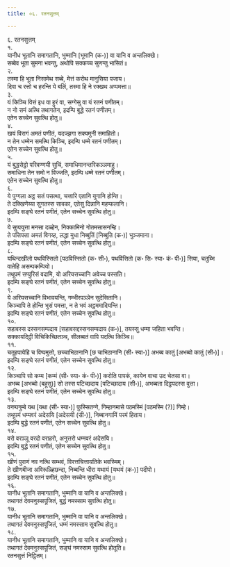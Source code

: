 ```yaml
---
title: ०६. रतनसुत्तम्

---
```

६. रतनसुत्तम्  
१.  
यानीध भूतानि समागतानि, भुम्मानि [भूमानि (क॰)] वा यानि व अन्तलिक्खे।  
सब्बेव भूता सुमना भवन्तु, अथोपि सक्कच्च सुणन्तु भासितं॥  
२.  
तस्मा हि भूता निसामेथ सब्बे, मेत्तं करोथ मानुसिया पजाय।  
दिवा च रत्तो च हरन्ति ये बलिं, तस्मा हि ने रक्खथ अप्पमत्ता॥  
३.  
यं किञ्चि वित्तं इध वा हुरं वा, सग्गेसु वा यं रतनं पणीतम्।  
न नो समं अत्थि तथागतेन, इदम्पि बुद्धे रतनं पणीतम्।  
एतेन सच्चेन सुवत्थि होतु॥  
४.  
खयं विरागं अमतं पणीतं, यदज्झगा सक्यमुनी समाहितो।  
न तेन धम्मेन समत्थि किञ्चि, इदम्पि धम्मे रतनं पणीतम्।  
एतेन सच्चेन सुवत्थि होतु॥  
५.  
यं बुद्धसेट्ठो परिवण्णयी सुचिं, समाधिमानन्तरिकञ्ञमाहु।  
समाधिना तेन समो न विज्जति, इदम्पि धम्मे रतनं पणीतम्।  
एतेन सच्चेन सुवत्थि होतु॥  
६.  
ये पुग्गला अट्ठ सतं पसत्था, चत्तारि एतानि युगानि होन्ति।  
ते दक्खिणेय्या सुगतस्स सावका, एतेसु दिन्नानि महप्फलानि।  
इदम्पि सङ्घे रतनं पणीतं, एतेन सच्चेन सुवत्थि होतु॥  
७.  
ये सुप्पयुत्ता मनसा दळ्हेन, निक्कामिनो गोतमसासनम्हि।  
ते पत्तिपत्ता अमतं विगय्ह, लद्धा मुधा निब्बुतिं [निब्बुति (क॰)] भुञ्जमाना।  
इदम्पि सङ्घे रतनं पणीतं, एतेन सच्चेन सुवत्थि होतु॥  
८.  
यथिन्दखीलो पथविस्सितो [पठविस्सितो (क॰ सी॰), पथविंसितो (क॰ सि॰ स्या॰ कं॰ पी॰)] सिया, चतुब्भि वातेहि असम्पकम्पियो।  
तथूपमं सप्पुरिसं वदामि, यो अरियसच्चानि अवेच्च पस्सति।  
इदम्पि सङ्घे रतनं पणीतं, एतेन सच्चेन सुवत्थि होतु॥  
९.  
ये अरियसच्चानि विभावयन्ति, गम्भीरपञ्ञेन सुदेसितानि।  
किञ्चापि ते होन्ति भुसं पमत्ता, न ते भवं अट्ठममादियन्ति।  
इदम्पि सङ्घे रतनं पणीतं, एतेन सच्चेन सुवत्थि होतु॥  
१०.  
सहावस्स दस्सनसम्पदाय [सहावसद्दस्सनसम्पदाय (क॰)], तयस्सु धम्मा जहिता भवन्ति।  
सक्कायदिट्ठी विचिकिच्छितञ्च, सीलब्बतं वापि यदत्थि किञ्चि॥  
११.  
चतूहपायेहि च विप्पमुत्तो, छच्चाभिठानानि [छ चाभिठानानि (सी॰ स्या॰)] अभब्ब कातुं [अभब्बो कातुं (सी॰)]।  
इदम्पि सङ्घे रतनं पणीतं, एतेन सच्चेन सुवत्थि होतु॥  
१२.  
किञ्चापि सो कम्म [कम्मं (सी॰ स्या॰ कं॰ पी॰)] करोति पापकं, कायेन वाचा उद चेतसा वा।  
अभब्ब [अभब्बो (बहूसु)] सो तस्स पटिच्छदाय [पटिच्छादाय (सी॰)], अभब्बता दिट्ठपदस्स वुत्ता।  
इदम्पि सङ्घे रतनं पणीतं, एतेन सच्चेन सुवत्थि होतु॥  
१३.  
वनप्पगुम्बे यथ [यथा (सी॰ स्या॰)] फुस्सितग्गे, गिम्हानमासे पठमस्मिं [पठमस्मि (?)] गिम्हे।  
तथूपमं धम्मवरं अदेसयि [अदेसयी (सी॰)], निब्बानगामिं परमं हिताय।  
इदम्पि बुद्धे रतनं पणीतं, एतेन सच्चेन सुवत्थि होतु॥  
१४.  
वरो वरञ्ञू वरदो वराहरो, अनुत्तरो धम्मवरं अदेसयि।  
इदम्पि बुद्धे रतनं पणीतं, एतेन सच्चेन सुवत्थि होतु॥  
१५.  
खीणं पुराणं नव नत्थि सम्भवं, विरत्तचित्तायतिके भवस्मिम्।  
ते खीणबीजा अविरूळ्हिछन्दा, निब्बन्ति धीरा यथायं [यथयं (क॰)] पदीपो।  
इदम्पि सङ्घे रतनं पणीतं, एतेन सच्चेन सुवत्थि होतु॥  
१६.  
यानीध भूतानि समागतानि, भुम्मानि वा यानि व अन्तलिक्खे।  
तथागतं देवमनुस्सपूजितं, बुद्धं नमस्साम सुवत्थि होतु॥  
१७.  
यानीध भूतानि समागतानि, भुम्मानि वा यानि व अन्तलिक्खे।  
तथागतं देवमनुस्सपूजितं, धम्मं नमस्साम सुवत्थि होतु॥  
१८.  
यानीध भूतानि समागतानि, भुम्मानि वा यानि व अन्तलिक्खे।  
तथागतं देवमनुस्सपूजितं, सङ्घं नमस्साम सुवत्थि होतूति॥  
रतनसुत्तं निट्ठितम्।  